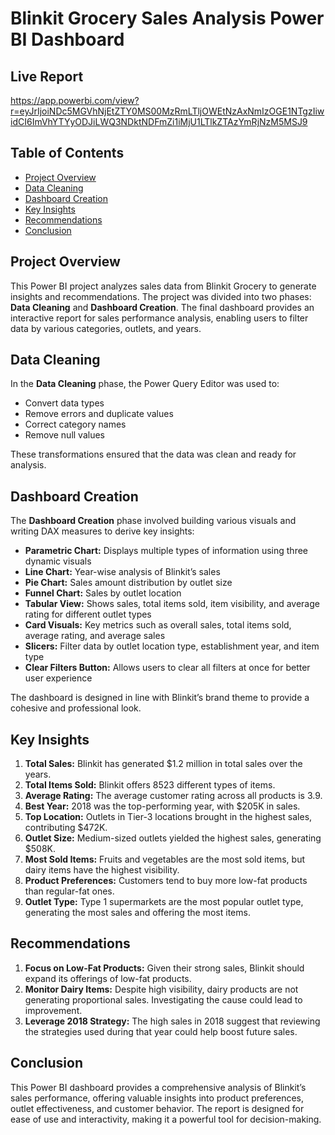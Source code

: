 # Blinkit Grocery Sales Analysis Power BI Dashboard

## Live Report
https://app.powerbi.com/view?r=eyJrIjoiNDc5MGVhNjEtZTY0MS00MzRmLTljOWEtNzAxNmIzOGE1NTgzIiwidCI6ImVhYTYyODJiLWQ3NDktNDFmZi1iMjU1LTlkZTAzYmRjNzM5MSJ9


## Table of Contents
- [Project Overview](#project-overview)
- [Data Cleaning](#data-cleaning)
- [Dashboard Creation](#dashboard-creation)
- [Key Insights](#key-insights)
- [Recommendations](#recommendations)
- [Conclusion](#conclusion)

## Project Overview
This Power BI project analyzes sales data from Blinkit Grocery to generate insights and recommendations. The project was divided into two phases: **Data Cleaning** and **Dashboard Creation**. The final dashboard provides an interactive report for sales performance analysis, enabling users to filter data by various categories, outlets, and years.

## Data Cleaning
In the **Data Cleaning** phase, the Power Query Editor was used to:
- Convert data types
- Remove errors and duplicate values
- Correct category names
- Remove null values

These transformations ensured that the data was clean and ready for analysis.

## Dashboard Creation
The **Dashboard Creation** phase involved building various visuals and writing DAX measures to derive key insights:
- **Parametric Chart:** Displays multiple types of information using three dynamic visuals
- **Line Chart:** Year-wise analysis of Blinkit’s sales
- **Pie Chart:** Sales amount distribution by outlet size
- **Funnel Chart:** Sales by outlet location
- **Tabular View:** Shows sales, total items sold, item visibility, and average rating for different outlet types
- **Card Visuals:** Key metrics such as overall sales, total items sold, average rating, and average sales
- **Slicers:** Filter data by outlet location type, establishment year, and item type
- **Clear Filters Button:** Allows users to clear all filters at once for better user experience

The dashboard is designed in line with Blinkit’s brand theme to provide a cohesive and professional look.

## Key Insights
1. **Total Sales:** Blinkit has generated $1.2 million in total sales over the years.
2. **Total Items Sold:** Blinkit offers 8523 different types of items.
3. **Average Rating:** The average customer rating across all products is 3.9.
4. **Best Year:** 2018 was the top-performing year, with $205K in sales.
5. **Top Location:** Outlets in Tier-3 locations brought in the highest sales, contributing $472K.
6. **Outlet Size:** Medium-sized outlets yielded the highest sales, generating $508K.
7. **Most Sold Items:** Fruits and vegetables are the most sold items, but dairy items have the highest visibility.
8. **Product Preferences:** Customers tend to buy more low-fat products than regular-fat ones.
9. **Outlet Type:** Type 1 supermarkets are the most popular outlet type, generating the most sales and offering the most items.

## Recommendations
1. **Focus on Low-Fat Products:** Given their strong sales, Blinkit should expand its offerings of low-fat products.
2. **Monitor Dairy Items:** Despite high visibility, dairy products are not generating proportional sales. Investigating the cause could lead to improvement.
3. **Leverage 2018 Strategy:** The high sales in 2018 suggest that reviewing the strategies used during that year could help boost future sales.


## Conclusion
This Power BI dashboard provides a comprehensive analysis of Blinkit’s sales performance, offering valuable insights into product preferences, outlet effectiveness, and customer behavior. The report is designed for ease of use and interactivity, making it a powerful tool for decision-making.

